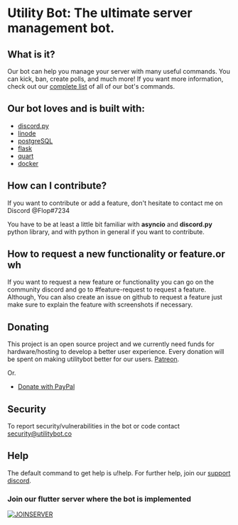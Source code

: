 # Utility Bot: The ultimate server management bot.


## What is it?
Our bot can help you manage your server with many useful commands. You can kick, ban, create polls, and much more! If you want more information, check out our [complete list](utilitybot.co/commands) of all of our bot's commands.

## Our bot loves and is built with:

- [discord.py](https://github.com/Rapptz/discord.py)
- [linode](https://www.linode.com/) 
- [postgreSQL](https://www.postgresql.org/)
- [flask](https://github.com/pallets/flask)
- [quart](https://github.com/pgjones/quart)
- [docker](https://www.docker.com/)

## How can I contribute?

If you want to contribute or add a feature, don't hesitate to contact me on Discord @Flop#7234

You have to be at least a little bit familiar with **asyncio** and **discord.py** python library, 
and with python in general if you want to contribute.

## How to request a new functionality or feature.or wh
If you want to request a new feature or functionality you can go on the community discord and go to #feature-request to request a feature.
Although, You can also create an issue on github to request a feature just make sure to explain the feature with screenshots if necessary.

## Donating
This project is an open source project and we currently need funds for hardware/hosting 
to develop a better user experience. Every donation will be spent on making utilitybot better for our users.
[Patreon](https://www.patreon.com).

Or.

- [Donate with PayPal](https://www.paypal.com)

## Security 
To report security/vulnerabilities in the bot or code contact security@utilitybot.co

## Help
The default command to get help is u!help. 
For further help, join our [support discord]().

### Join our flutter server where the bot is implemented
[![JOINSERVER](https://discord.com/api/guilds/742193197673087027/widget.png?style=banner4)](https://discord.gg/BBQc6X)